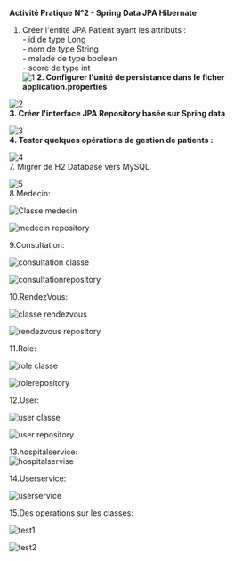 **Activité Pratique N°2 - Spring Data JPA Hibernate**  
1. Créer l'entité JPA Patient ayant les attributs :  
       - id de type Long  
       - nom de type String  
       - malade de type boolean  
       - score de type int  
![1](https://github.com/BOULAHYA-Chaymae/TP2-Spring-Data-JPA-Hibernate/assets/167257389/03a09681-49e0-4bda-afa3-8153a1bb5deb)
**2. Configurer l'unité de persistance dans le ficher application.properties**
   
![2](https://github.com/BOULAHYA-Chaymae/TP2-Spring-Data-JPA-Hibernate/assets/167257389/c104b01f-1f04-4fb3-b782-1dcda015c4b7)  
**3. Créer l'interface JPA Repository basée sur Spring data**

![3](https://github.com/BOULAHYA-Chaymae/TP2-Spring-Data-JPA-Hibernate/assets/167257389/93ae2da2-767f-4506-b3f7-6278a23fcd47)  
**4. Tester quelques opérations de gestion de patients :**  

![4](https://github.com/BOULAHYA-Chaymae/TP2-Spring-Data-JPA-Hibernate/assets/167257389/33498e30-eb34-4f63-ae70-3b757797f951)  
7. Migrer de H2 Database vers MySQL  

![5](https://github.com/BOULAHYA-Chaymae/TP2-Spring-Data-JPA-Hibernate/assets/167257389/4234722a-25fb-497d-8ad6-3bb6db0345f4)  
8.Medecin:  

![Classe medecin](https://github.com/BOULAHYA-Chaymae/TP2-Spring-Data-JPA-Hibernate/assets/167257389/ef467c15-4f09-4320-a575-aa88e0e1124e)   

![medecin repository](https://github.com/BOULAHYA-Chaymae/TP2-Spring-Data-JPA-Hibernate/assets/167257389/518135e0-1258-402b-a666-1c070dfd6024)


9.Consultation:  

![consultation classe](https://github.com/BOULAHYA-Chaymae/TP2-Spring-Data-JPA-Hibernate/assets/167257389/1fe1ddc0-b4dd-4630-89f8-4d8957d33d50)  

![consultationrepository](https://github.com/BOULAHYA-Chaymae/TP2-Spring-Data-JPA-Hibernate/assets/167257389/11916d59-3ccb-470a-87c6-8640787d0fc5)  

10.RendezVous:  

![classe rendezvous](https://github.com/BOULAHYA-Chaymae/TP2-Spring-Data-JPA-Hibernate/assets/167257389/ef4425f2-a522-4c0e-9907-3120ee4ed609)   

![rendezvous repository](https://github.com/BOULAHYA-Chaymae/TP2-Spring-Data-JPA-Hibernate/assets/167257389/b629bb9a-e90d-4de4-8ac8-bbe4336276bd)  


11.Role:  

![role classe](https://github.com/BOULAHYA-Chaymae/TP2-Spring-Data-JPA-Hibernate/assets/167257389/aac0f410-5872-4fee-9021-98c98702b467)  

![rolerepository](https://github.com/BOULAHYA-Chaymae/TP2-Spring-Data-JPA-Hibernate/assets/167257389/1eac1f5c-5931-48e1-9ec8-9d7006f86ca4)  

12.User:  

![user classe](https://github.com/BOULAHYA-Chaymae/TP2-Spring-Data-JPA-Hibernate/assets/167257389/7f8281c6-d354-4248-bf31-84f3af1dc82a)  

![user repository](https://github.com/BOULAHYA-Chaymae/TP2-Spring-Data-JPA-Hibernate/assets/167257389/8a66271f-9530-4cc8-8476-e50386d7ee76)  

13.hospitalservice:  
![hospitalservise](https://github.com/BOULAHYA-Chaymae/TP2-Spring-Data-JPA-Hibernate/assets/167257389/e4b6ed45-a2dd-4238-97fa-b097cd373a47)

14.Userservice:

![userservice](https://github.com/BOULAHYA-Chaymae/TP2-Spring-Data-JPA-Hibernate/assets/167257389/045f5a4b-0cfe-4231-9eeb-de8f634ad548)  

15.Des operations sur les classes:  


![test1](https://github.com/BOULAHYA-Chaymae/TP2-Spring-Data-JPA-Hibernate/assets/167257389/0f2f9d46-89c1-4b50-969c-be3d79832d32)  

![test2](https://github.com/BOULAHYA-Chaymae/TP2-Spring-Data-JPA-Hibernate/assets/167257389/fd846aea-2d8f-45d8-b748-2ec4931f38ad)

